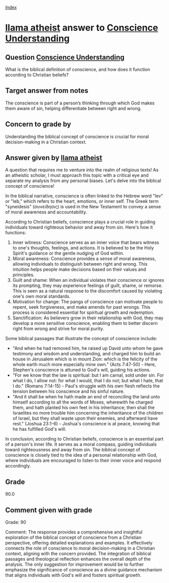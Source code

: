 
[Index](../../index.md)
# [llama atheist](../../answering_models/llama_atheist.md) answer to [Conscience Understanding](../../questions/Conscience_Understanding.md)

## Question [Conscience Understanding](../../questions/Conscience_Understanding.md)
What is the biblical definition of conscience, and how does it function according to Christian beliefs?

## Target answer from notes
The conscience is part of a person’s thinking through which God makes them aware of sin, helping differentiate between right and wrong.

## Concern to grade by
Understanding the biblical concept of conscience is crucial for moral decision-making in a Christian context.

## Answer given by [llama atheist](../../answering_models/llama_atheist.md)
A question that requires me to venture into the realm of religious texts! As an atheistic scholar, I must approach this topic with a critical eye and separate my analysis from any personal biases. Let's delve into the biblical concept of conscience!

In the biblical narrative, conscience is often linked to the Hebrew word "lev" or "leb," which refers to the heart, emotions, or inner self. The Greek term "syneidesis" (συνείδησις) is used in the New Testament to convey a sense of moral awareness and accountability.

According to Christian beliefs, conscience plays a crucial role in guiding individuals toward righteous behavior and away from sin. Here's how it functions:

1. Inner witness: Conscience serves as an inner voice that bears witness to one's thoughts, feelings, and actions. It is believed to be the Holy Spirit's guidance or the gentle nudging of God within.
2. Moral awareness: Conscience provides a sense of moral awareness, allowing individuals to distinguish between right and wrong. This intuition helps people make decisions based on their values and principles.
3. Guilt and shame: When an individual violates their conscience or ignores its prompting, they may experience feelings of guilt, shame, or remorse. This is seen as a natural response to the discomfort caused by violating one's own moral standards.
4. Motivation for change: The pangs of conscience can motivate people to repent, seek forgiveness, and make amends for past wrongs. This process is considered essential for spiritual growth and redemption.
5. Sanctification: As believers grow in their relationship with God, they may develop a more sensitive conscience, enabling them to better discern right from wrong and strive for moral purity.

Some biblical passages that illustrate the concept of conscience include:

* "And when he had removed him, he raised up David unto whom he gave testimony and wisdom and understanding, and charged him to build an house in Jerusalem which is in mount Zion: which is the felicity of the whole earth much more especially mine own." (Acts 7:47-50) - Here, Stephen's conscience is attuned to God's will, guiding his actions.
* "For we know that the law is spiritual: but I am carnal, sold under sin. For what I do, I allow not: for what I would, that I do not; but what I hate, that I do." (Romans 7:14-15) - Paul's struggle with his own flesh reflects the tension between his conscience and his sinful nature.
* "And it shall be when he hath made an end of reconciling the land unto himself according to all the words of Moses, wherewith he charged them, and hath planted his own feet in his inheritance; then shall the Israelites no more trouble him concerning the inheritance of the children of Israel, but they shall waste upon their enemies, and afterward have rest." (Joshua 23:1-6) - Joshua's conscience is at peace, knowing that he has fulfilled God's will.

In conclusion, according to Christian beliefs, conscience is an essential part of a person's inner life. It serves as a moral compass, guiding individuals toward righteousness and away from sin. The biblical concept of conscience is closely tied to the idea of a personal relationship with God, where individuals are encouraged to listen to their inner voice and respond accordingly.

## Grade
90.0

## Comment given with grade
Grade: 90

Comment: The response provides a comprehensive and insightful exploration of the biblical concept of conscience from a Christian perspective, offering detailed explanations and examples. It effectively connects the role of conscience to moral decision-making in a Christian context, aligning with the concern provided. The integration of biblical passages and theological reflection enhances the overall depth of the analysis. The only suggestion for improvement would be to further emphasize the significance of conscience as a divine guidance mechanism that aligns individuals with God's will and fosters spiritual growth.
